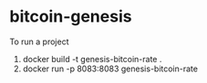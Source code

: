 # bitcoin-genesis

To run a project 
1. docker build -t genesis-bitcoin-rate . 
2. docker run -p 8083:8083 genesis-bitcoin-rate 
